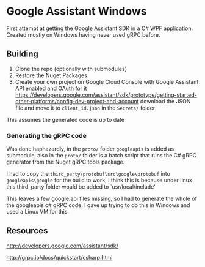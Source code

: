 # Google Assistant Windows
First attempt at getting the Google Assistant SDK in a C# WPF application. Created mostly on Windows having never used gRPC before.

## Building

1. Clone the repo (optionally with submodules)
2. Restore the Nuget Packages
3. Create your own project on Google Cloud Console with Google Assistant API enabled and OAuth for it https://developers.google.com/assistant/sdk/prototype/getting-started-other-platforms/config-dev-project-and-account
download the JSON file and move it to `client_id.json` in the `Secrets/` folder 

This assumes the generated code is up to date

### Generating the gRPC code

Was done haphazardly, in the `proto/` folder `googleapis` is added as submodule, also in the `proto/` folder is a batch script that runs the C# gRPC generator from the Nuget gRPC tools package. 

I had to copy the `third_party\protobuf\src\google\protobuf` into `googleapis\google` for the build to work, I think this is because under linux this third_party folder would be added to `usr/local/include'

This leaves a few google.api files missing, so I had to generate the whole of the googleapis c# gRPC code. I gave up trying to do this in Windows and used a Linux VM for this.


## Resources
http://developers.google.com/assistant/sdk/

http://grpc.io/docs/quickstart/csharp.html
